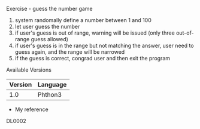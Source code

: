 
Exercise - guess the number game

1. system randomally define a number between 1 and 100
2. let user guess the number
3. if user's guess is out of range, warning will be issued (only three out-of-range guess allowed)
4. if user's guess is in the range but not matching the answer, user need to guess again, and the range will be narrowed
5. if the guess is correct, congrad user and then exit the program

Available Versions

| Version | Language |
| ---- | -----| 
| 1.0 | Phthon3 |

* My reference

DL0002
